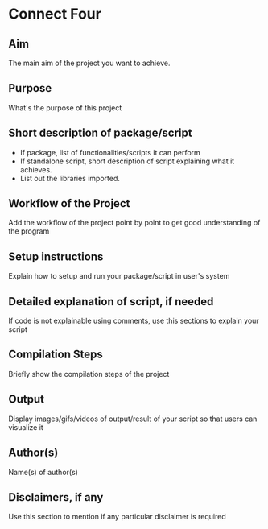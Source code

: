 # Connect Four

## Aim

The main aim of the project you want to achieve.

## Purpose

What's the purpose of this project

## Short description of package/script

- If package, list of functionalities/scripts it can perform
- If standalone script, short description of script explaining what it achieves.
- List out the libraries imported.


## Workflow of the Project

Add the workflow of the project point by point to get good understanding of the program


## Setup instructions

Explain how to setup and run your package/script in user's system


## Detailed explanation of script, if needed

If code is not explainable using comments, use this sections to explain your script


## Compilation Steps

Briefly show the compilation steps of the project


## Output

Display images/gifs/videos of output/result of your script so that users can visualize it


## Author(s)

Name(s) of author(s)


## Disclaimers, if any

Use this section to mention if any particular disclaimer is required
